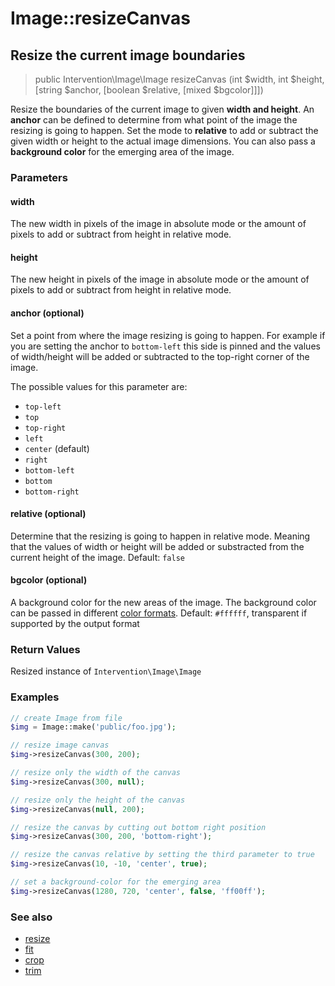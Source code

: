 # Image::resizeCanvas
## Resize the current image boundaries

> public Intervention\Image\Image resizeCanvas (int $width, int $height, [string $anchor, [boolean $relative, [mixed $bgcolor]]])

Resize the boundaries of the current image to given **width and height**. An **anchor** can be defined to determine from what point of the image the resizing is going to happen. Set the mode to **relative** to add or subtract the given width or height to the actual image dimensions. You can also pass a **background color** for the emerging area of the image.

### Parameters

#### width
The new width in pixels of the image in absolute mode or the amount of pixels to add or subtract from height in relative mode.

#### height
The new height in pixels of the image in absolute mode or the amount of pixels to add or subtract from height in relative mode.

#### anchor (optional)
Set a point from where the image resizing is going to happen. For example if you are setting the anchor to ```bottom-left``` this side is pinned and the values of width/height will be added or subtracted to the top-right corner of the image.

The possible values for this parameter are:

- `top-left`
- `top`
- `top-right`
- `left`
- `center` (default)
- `right`
- `bottom-left`
- `bottom`
- `bottom-right`


#### relative (optional)
Determine that the resizing is going to happen in relative mode. Meaning that the values of width or height will be added or substracted from the current height of the image. Default: `false`

#### bgcolor (optional)
A background color for the new areas of the image. The background color can be passed in different [color formats](/v2/introduction/formats). Default: `#ffffff`, transparent if supported by the output format

### Return Values
Resized instance of `Intervention\Image\Image`

### Examples

```php
// create Image from file
$img = Image::make('public/foo.jpg');

// resize image canvas
$img->resizeCanvas(300, 200);

// resize only the width of the canvas
$img->resizeCanvas(300, null);

// resize only the height of the canvas
$img->resizeCanvas(null, 200);

// resize the canvas by cutting out bottom right position
$img->resizeCanvas(300, 200, 'bottom-right');

// resize the canvas relative by setting the third parameter to true
$img->resizeCanvas(10, -10, 'center', true);

// set a background-color for the emerging area
$img->resizeCanvas(1280, 720, 'center', false, 'ff00ff');
```

### See also

- [resize](/v2/api/resize)
- [fit](/v2/api/fit)
- [crop](/v2/api/crop)
- [trim](/v2/api/trim)
